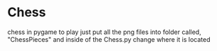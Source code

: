# Chess
chess in pygame 
to play just put all the png files into folder called, "ChessPieces" and inside of the Chess.py change where it is located
